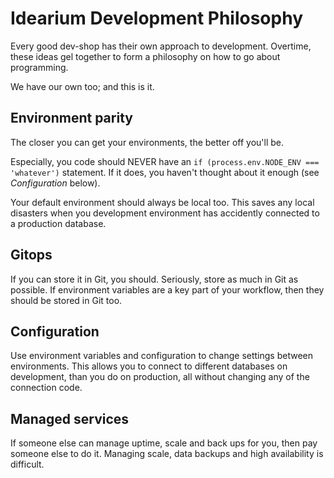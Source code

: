 # Idearium Development Philosophy

Every good dev-shop has their own approach to development. Overtime, these ideas gel together to form a philosophy on how to go about programming.

We have our own too; and this is it.

## Environment parity

The closer you can get your environments, the better off you'll be.

Especially, you code should NEVER have an `if (process.env.NODE_ENV === 'whatever')` statement. If it does, you haven't thought about it enough (see _Configuration_ below).

Your default environment should always be local too. This saves any local disasters when you development environment has accidently connected to a production database.

## Gitops

If you can store it in Git, you should. Seriously, store as much in Git as possible. If environment variables are a key part of your workflow, then they should be stored in Git too.

## Configuration

Use environment variables and configuration to change settings between environments. This allows you to connect to different databases on development, than you do on production, all without changing any of the connection code.

## Managed services

If someone else can manage uptime, scale and back ups for you, then pay someone else to do it. Managing scale, data backups and high availability is difficult.